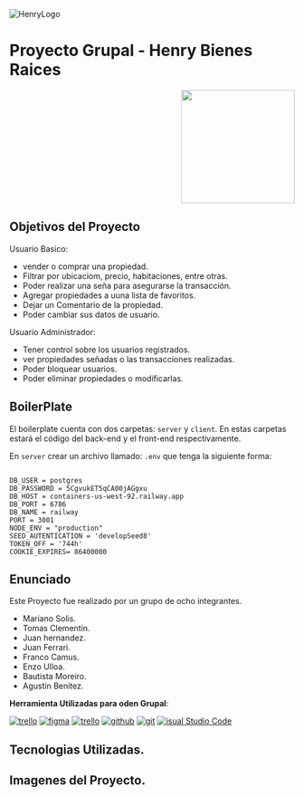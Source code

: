 ![HenryLogo](https://d31uz8lwfmyn8g.cloudfront.net/Assets/logo-henry-white-lg.png)

# Proyecto Grupal - Henry Bienes Raices

<p align="right">
  <img height="200" src="./screenshot/cooking.png" />
</p>

## Objetivos del Proyecto

Usuario Basico:
- vender o comprar una propiedad.
- Filtrar por ubicaciom, precio, habitaciones, entre otras.
- Poder realizar una seña para asegurarse la transacción. 
- Agregar propiedades a uuna lista de favoritos.
- Dejar un Comentario de la propiedad.
- Poder cambiar sus datos de usuario.

Usuario Administrador:
- Tener control sobre los usuarios registrados.
- ver propiedades señadas o las transacciones realizadas.
- Poder bloquear usuarios.
- Poder eliminar propiedades o modificarlas.

## BoilerPlate

El boilerplate cuenta con dos carpetas: `server` y `client`. En estas carpetas estará el código del back-end y el front-end respectivamente.

En `server` crear un archivo llamado: `.env` que tenga la siguiente forma:

```env

DB_USER = postgres
DB_PASSWORD = 5CgvukET5qCA00jAGgxu
DB_HOST = containers-us-west-92.railway.app
DB_PORT = 6786
DB_NAME = railway
PORT = 3001
NODE_ENV = "production"
SEED_AUTENTICATION = 'developSeed8'
TOKEN_OFF = '744h'
COOKIE_EXPIRES= 86400000

```

## Enunciado

Este Proyecto fue realizado por un grupo de ocho integrantes.

- Mariano Solis.
- Tomas Clementin.
- Juan hernandez.
- Juan Ferrari.
- Franco Camus.
- Enzo Ulloa.
- Bautista Moreiro.
- Agustin Benitez.

__Herramienta Utilizadas para oden Grupal__:

<a href="https://www.figma.com/"><img src="https://cdn-icons-png.flaticon.com/512/5968/5968705.png" alt="trello"></a>
<a href="https://trello.com/"><img src="https://cdn-icons-png.flaticon.com/512/174/174874.png" alt="figma"></a>
<a href="https://trello.com/"><img src="https://cdn-icons-png.flaticon.com/512/174/174874.png" alt="trello"></a>
<a href="https://github.com/"><img src="https://cdn-icons-png.flaticon.com/512/25/25657.png" alt="github"></a>
<a href="https://git-scm.com/"><img src="https://cdn-icons-png.flaticon.com/512/4494/4494740.png" alt="git"></a>
<a href="https://code.visualstudio.com/"><img src="https://cdn-icons-png.flaticon.com/512/5968/5968389.png" alt="isual Studio Code"></a>


## Tecnologias Utilizadas.


## Imagenes del Proyecto.


